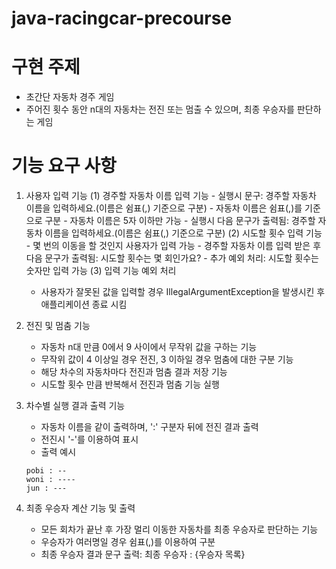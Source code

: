 # java-racingcar-precourse

# 구현 주제 
- 초간단 자동차 경주 게임
- 주어진 횟수 동안 n대의 자동차는 전진 또는 멈출 수 있으며, 최종 우승자를 판단하는 게임

# 기능 요구 사항
1. 사용자 입력 기능
    (1) 경주할 자동차 이름 입력 기능 
        - 실행시 문구: 경주할 자동차 이름을 입력하세요.(이름은 쉼표(,) 기준으로 구분)
        - 자동차 이름은 쉼표(,)를 기준으로 구분
        - 자동차 이름은 5자 이하만 가능
        - 실행시 다음 문구가 출력됨: 경주할 자동차 이름을 입력하세요.(이름은 쉼표(,) 기준으로 구분)
    (2) 시도할 횟수 입력 기능
        - 몇 번의 이동을 할 것인지 사용자가 입력 가능
        - 경주할 자동차 이름 입력 받은 후 다음 문구가 출력됨: 시도할 횟수는 몇 회인가요?
        - 추가 예외 처리: 시도할 횟수는 숫자만 입력 가능
   (3) 입력 기능 예외 처리 
    - 사용자가 잘못된 값을 입력할 경우 IllegalArgumentException을 발생시킨 후 애플리케이션 종료 시킴

2. 전진 및 멈춤 기능
   - 자동차 n대 만큼 0에서 9 사이에서 무작위 값을 구하는 기능
   - 무작위 값이 4 이상일 경우 전진, 3 이하일 경우 멈춤에 대한 구분 기능
   - 해당 차수의 자동차마다 전진과 멈춤 결과 저장 기능 
   - 시도할 횟수 만큼 반복해서 전진과 멈춤 기능 실행

3. 차수별 실행 결과 출력 기능
   - 자동차 이름을 같이 출력하며, ':' 구분자 뒤에 전진 결과 출력
   - 전진시 '-'를 이용하여 표시
   - 출력 예시
    ```
    pobi : --
    woni : ----
    jun : ---
    ```

4. 최종 우승자 계산 기능 및 출력
   - 모든 회차가 끝난 후 가장 멀리 이동한 자동차를 최종 우승자로 판단하는 기능
   - 우승자가 여러명일 경우 쉼표(,)를 이용하여 구분
   - 최종 우승자 결과 문구 출력: 최종 우승자 : {우승자 목록} 


